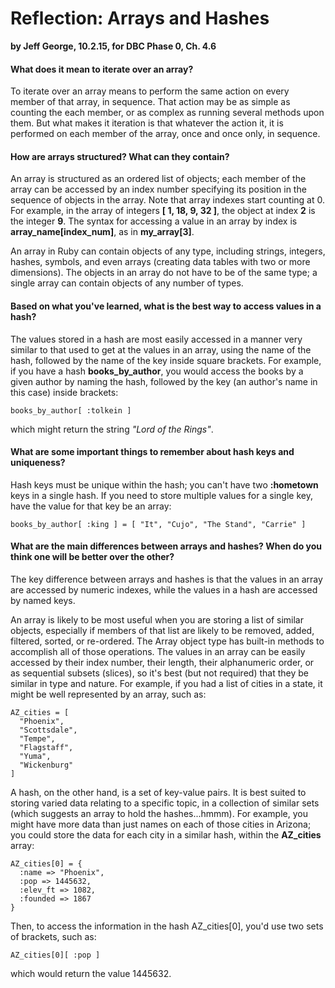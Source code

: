 # Reflection: Arrays and Hashes
**by Jeff George, 10.2.15, for DBC Phase 0, Ch. 4.6**

#### What does it mean to iterate over an array?

To iterate over an array means to perform the same action on every member of that array, in sequence. That action may be as simple as counting the each member, or as complex as running several methods upon them. But what makes it iteration is that whatever the action it, it is performed on each member of the array, once and once only, in sequence.


#### How are arrays structured? What can they contain?

An array is structured as an ordered list of objects; each member of the array can be accessed by an index number specifying its position in the sequence of objects in the array. Note that array indexes start counting at 0. For example, in the array of integers **[ 1, 18, 9, 32 ]**, the object at index **2** is the integer **9**. The syntax for accessing a value in an array by index is **array_name[index_num]**, as in **my_array[3]**.

An array in Ruby can contain objects of any type, including strings, integers, hashes, symbols, and even arrays (creating data tables with two or more dimensions). The objects in an array do not have to be of the same type; a single array can contain objects of any number of types.


#### Based on what you've learned, what is the best way to access values in a hash?

The values stored in a hash are most easily accessed in a manner very similar to that used to get at the values in an array, using the name of the hash, followed by the name of the key inside square brackets. For example, if you have a hash **books_by_author**, you would access the books by a given author by naming the hash, followed by the key (an author's name in this case) inside brackets:

```
books_by_author[ :tolkein ]
```

which might return the string _"Lord of the Rings"_.


#### What are some important things to remember about hash keys and uniqueness?

Hash keys must be unique within the hash; you can't have two **:hometown** keys in a single hash. If you need to store multiple values for a single key, have the value for that key be an array:

```
books_by_author[ :king ] = [ "It", "Cujo", "The Stand", "Carrie" ]
```


#### What are the main differences between arrays and hashes? When do you think one will be better over the other?

The key difference between arrays and hashes is that the values in an array are accessed by numeric indexes, while the values in a hash are accessed by named keys.

An array is likely to be most useful when you are storing a list of similar objects, especially if members of that list are likely to be removed, added, filtered, sorted, or re-ordered. The Array object type has built-in methods to accomplish all of those operations. The values in an array can be easily accessed by their index number, their length, their alphanumeric order, or as sequential subsets (slices), so it's best (but not required) that they be similar in type and nature. For example, if you had a list of cities in a state, it might be well represented by an array, such as:

```
AZ_cities = [
  "Phoenix",
  "Scottsdale",
  "Tempe",
  "Flagstaff",
  "Yuma",
  "Wickenburg"
]
```

A hash, on the other hand, is a set of key-value pairs. It is best suited to storing varied data relating to a specific topic, in a collection of similar sets (which suggests an array to hold the hashes...hmmm). For example, you might have more data than just names on each of those cities in Arizona; you could store the data for each city in a similar hash, within the **AZ_cities** array:

```
AZ_cities[0] = {
  :name => "Phoenix",
  :pop => 1445632,
  :elev_ft => 1082,
  :founded => 1867
}
```

Then, to access the information in the hash AZ_cities[0], you'd use two sets of brackets, such as:

```
AZ_cities[0][ :pop ]
```

which would return the value 1445632.

